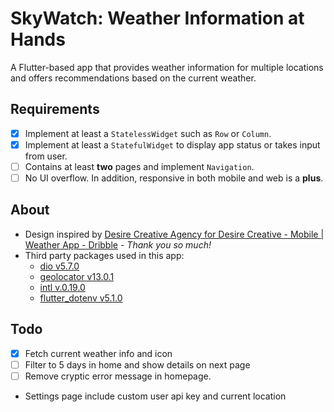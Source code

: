 # SkyWatch: Weather Information at Hands

A Flutter-based app that provides weather information for multiple locations and offers recommendations based on the current weather.

## Requirements

- [x] Implement at least a `StatelessWidget` such as `Row` or `Column`.
- [x] Implement at least a `StatefulWidget` to display app status or takes input from user.
- [ ] Contains at least **two** pages and implement `Navigation`.
- [ ] No UI overflow. In addition, responsive in both mobile and web is a **plus**.

## About

- Design inspired by [Desire Creative Agency for Desire Creative - Mobile | Weather App - Dribble](https://dribbble.com/shots/20675054-Mobile-Weather-app?utm_source=Clipboard_Shot&utm_campaign=desire-creative_agency&utm_content=Mobile%20%7C%20Weather%20app&utm_medium=Social_Share&utm_source=Clipboard_Shot&utm_campaign=desire-creative_agency&utm_content=Mobile%20%7C%20Weather%20app&utm_medium=Social_Share) - _Thank you so much!_
- Third party packages used in this app:
    - [dio v5.7.0](https://pub.dev/packages/dio)
    - [geolocator v13.0.1](https://pub.dev/packages/geolocator)
    - [intl v.0.19.0](https://pub.dev/packages/intl)
    - [flutter_dotenv v5.1.0](https://pub.dev/packages/flutter_dotenv)

## Todo

- [x] Fetch current weather info and icon
- [ ] Filter to 5 days in home and show details on next page
- [ ] Remove cryptic error message in homepage.
- Settings page include custom user api key and current location